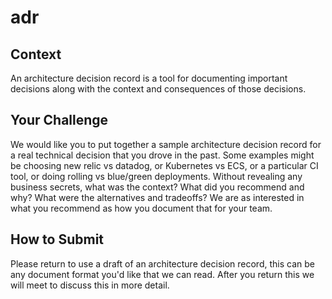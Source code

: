 # adr

## Context 
An architecture decision record is a tool for documenting important decisions along with the context and consequences of those decisions. 

## Your Challenge 
We would like you to put together a sample architecture decision record for a real technical decision that you drove in the past. 
Some examples might be choosing new relic vs datadog, or Kubernetes vs ECS, or a particular CI tool, or doing rolling vs blue/green deployments. 
Without revealing any business secrets, what was the context? What did you recommend and why? What were the alternatives and tradeoffs? 
We are as interested in what you recommend as how you document that for your team.

## How to Submit 
Please return to use a draft of an architecture decision record, this can be any document format you'd like that we can read. After you return this we will meet to discuss this in more detail.
